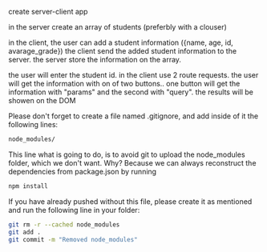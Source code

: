 create server-client app

in the server create an array of students (preferbly with a clouser)  

in the client, the user can add a student information ({name, age, id, avarage_grade})
the client send the added student information to the server. the server store the information on the array.

the user will enter the student id. in the client use 2 route requests. the user will get the information with on of two buttons.. one button will get the information with "params" and the second with "query".
the results will be showen on the DOM


Please don't forget to create a file named .gitignore, and add inside of it the following lines:


```sh
node_modules/
```

This line what is going to do, is to avoid git to upload the node_modules folder, which we don't want. Why? Because we can always reconstruct the dependencies from package.json by running

```sh
npm install
```

If you have already pushed without this file, please create it as mentioned and run the following line in your folder:

```sh
git rm -r --cached node_modules
git add .
git commit -m "Removed node_modules"
```
